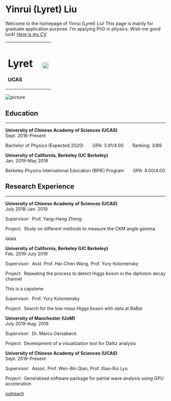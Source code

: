 # Yinrui (Lyret) Liu
Welcome to the homepage of Yinrui (Lyret) Liu! This page is mainly for graduate application purpose. I'm applying PhD in physics. Wish me good luck!
[Here is my CV](https://yinruiliu.github.io/CV_Yinrui_Liu.pdf)

<table border="0">
  <tr>
    <td width="75%">
      <h1>Lyret</h1>
      <p><b>UCAS</b></p>
    </td>
    <td width="25%">
      <img src="https://yinruiliu.github.io/5.png" width="100%"> 
    </td>
  </tr>
</table>

![picture](https://yinruiliu.github.io/5.png)

## Education
---
**University of Chinese Academy of Sciences (UCAS)** &emsp;&emsp;&emsp;&emsp;&emsp;&emsp;&emsp;&emsp;&emsp;&emsp;Sept. 2016-Present

Bachelor of Physics (Expected 2020)&emsp;&emsp;GPA: 3.91/4.00&emsp;&emsp;Ranking: 3/89

**University of California, Berkeley (UC Berkeley)**&emsp;&emsp;&emsp;&emsp;&emsp;&emsp;&emsp;&emsp;&emsp;&emsp;&emsp;&emsp;Jan. 2019-May 2019

Berkeley Physics International Education (BPIE) Program&emsp;&emsp;GPA: 4.00/4.00

## Research Experience
---
**University of Chinese Academy of Sciences (UCAS)**&emsp;&emsp;&emsp;&emsp;&emsp;&emsp;&emsp;&emsp;&emsp;&emsp;July 2018-Jan. 2019

Supervisor: &nbsp;Prof. Yang-Heng Zheng

Project: &nbsp;Study on different methods to measure the CKM angle gamma

lalala

**University of California, Berkeley (UC Berkeley)**&emsp;&emsp;&emsp;&emsp;&emsp;&emsp;&emsp;&emsp;&emsp;&emsp;&emsp;&emsp;Feb. 2019-July 2019

Supervisor: &nbsp;Asst. Prof. Hai-Chen Wang, Prof. Yury Kolomensky

Project: &nbsp;Repeating the process to detect Higgs boson in the diphoton decay channel

This is a capstone 

Supervisor: &nbsp;Prof. Yury Kolomensky

Project: &nbsp;Search for the low-mass Higgs boson with data at BaBar

**University of Manchester (UoM)**&emsp;&emsp;&emsp;&emsp;&emsp;&emsp;&emsp;&emsp;&emsp;&emsp;&emsp;&emsp;&emsp;&emsp;&emsp;&emsp;&emsp;&emsp;&emsp;July 2019-Aug. 2019

Supervisor: &nbsp;Dr. Marco Gersabeck

Project: &nbsp;Development of a visualization tool for Dalitz analysis

**University of Chinese Academy of Sciences (UCAS)**&emsp;&emsp;&emsp;&emsp;&emsp;&emsp;&emsp;&emsp;&emsp;&emsp;Sept. 2019-Present

Supervisor: &nbsp;Assoc. Prof. Wen-Bin Qian, Prof. Xiao-Rui Lyu

Project: &nbsp;Generalized software package for partial wave analysis using GPU acceleration

[outreach](https://yinruiliu.github.io/outreach.html)
